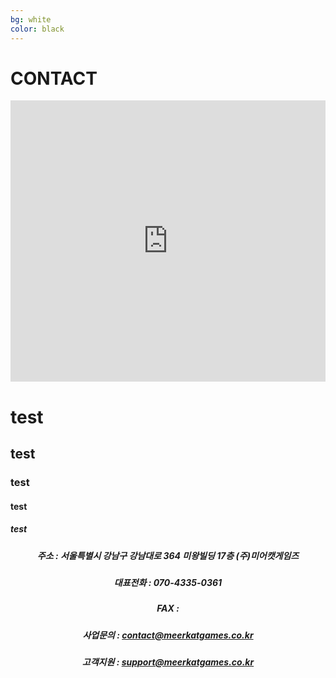 ```yaml
---
bg: white
color: black
---
```


# CONTACT

<iframe src="https://www.google.com/maps/embed?pb=!1m18!1m12!1m3!1d1582.7612505906102!2d127.02859328696883!3d37.495592997464044!2m3!1f0!2f0!3f0!3m2!1i1024!2i768!4f13.1!3m3!1m2!1s0x0%3A0x0!2zMzfCsDI5JzQ0LjEiTiAxMjfCsDAxJzQ1LjciRQ!5e0!3m2!1sko!2skr!4v1533521760110" width="100%" height="450" frameborder="0" style="border:0" allowfullscreen></iframe>


# test
## test
### test
#### test
##### test


<center><h5>주소 : 서울특별시 강남구 강남대로 364 미왕빌딩 17층 (주)미어캣게임즈</h5></center>
<center><h5>대표전화 : 070-4335-0361</h5></center>
<center><h5>FAX : </h5></center>
<center><h5>사업문의 : <a href="mailto:contact@meerkatgames.co.kr">contact@meerkatgames.co.kr</a></h5></center>
<center><h5>고객지원 : <a href="mailto:support@meerkatgames.co.kr">support@meerkatgames.co.kr</a></h5></center>

